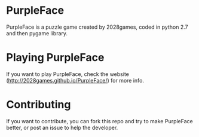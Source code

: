 # PurpleFace
PurpleFace is a puzzle game created by 2028games, coded in python 2.7 and then pygame library.

# Playing PurpleFace
If you want to play PurpleFace, check the website (http://2028games.github.io/PurpleFace/) for more info.

# Contributing
If you want to contribute, you can fork this repo and try to make PurpleFace better, or post an issue to help the developer.
